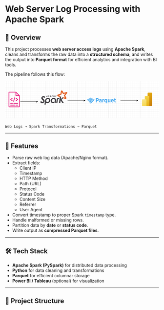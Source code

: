 # Web Server Log Processing with Apache Spark

## 📌 Overview
This project processes **web server access logs** using **Apache Spark**, cleans and transforms the raw data into a **structured schema**, and writes the output into **Parquet format** for efficient analytics and integration with BI tools.

The pipeline follows this flow:

![Pipeline](pipeline.png)

`Web Logs → Spark Transformations → Parquet`

---


## 🚀 Features
- Parse raw web log data (Apache/Nginx format).
- Extract fields:
  - Client IP
  - Timestamp
  - HTTP Method
  - Path (URL)
  - Protocol
  - Status Code
  - Content Size
  - Referrer
  - User Agent
- Convert timestamp to proper Spark `timestamp` type.
- Handle malformed or missing rows.
- Partition data by **date** or **status code**.
- Write output as **compressed Parquet files**.

---

## 🛠️ Tech Stack
- **Apache Spark (PySpark)** for distributed data processing  
- **Python** for data cleaning and transformations  
- **Parquet** for efficient columnar storage  
- **Power BI / Tableau** (optional) for visualization  

---

## 📂 Project Structure
